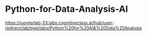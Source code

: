 # Python-for-Data-Analysis-AI
https://jupyterlab-33.labs.cognitiveclass.ai/hub/user-redirect/lab/tree/labs/Python%20for%20AI&%20Data%20Analysis
